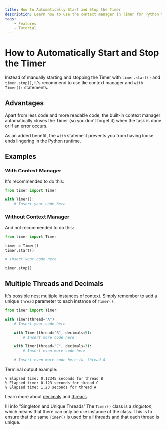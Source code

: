 ```yaml
---
title: How to Automatically Start and Stop the Timer
description: Learn how to use the context manager in Timer for Python to automatically start and stop the timer. Includes code examples for beginners and advanced users.
tags:
    - Features
    - Tutorial
---
```


# How to Automatically Start and Stop the Timer
Instead of manually starting and stopping the Timer with `timer.start()` and `timer.stop()`, it's recommend to use the context manager and `with Timer():` statements.

## Advantages
Apart from less code and more readable code, the built-in context manager automatically closes the Timer (so you don't forget it) when the task is done or if an error occurs.

As an added benefit, the `with` statement prevents you from having loose ends lingering in the Python runtime.

## Examples
### With Context Manager
It's recommended to do this:

```python linenums="1" hl_lines="3"
from timer import Timer

with Timer():
    # Insert your code here
```

### Without Context Manager
And not recommended to do this:

```python linenums="1" hl_lines="3-4 8"
from timer import Timer

timer = Timer()
timer.start()

# Insert your code here

timer.stop()
```

## Multiple Threads and Decimals
It's possible nest multiple instances of context. Simply remember to add a unique `thread` parameter to each instance of `Timer()`.

```python linenums="1" hl_lines="3 6 9"
from timer import Timer

with Timer(thread="A")
    # Insert your code here

    with Timer(thread="B", decimals=5):
        # Insert more code here

    with Timer(thread="C", decimals=3):
        # Insert even more code here

    # Insert even more code here for thread A
```

Terminal output example:

<pre><code>% Elapsed time: 0.12345 seconds for thread <span class="fg-green">B</span>
% Elapsed time: 0.123 seconds for thread <span class="fg-green">C</span>
% Elapsed time: 1.23 seconds for thread <span class="fg-green">A</span></code></pre>

Learn more about [decimals](decimals.md) and [threads](multiple-threads.md).

!!! info "Singleton and Unique Threads"
    The `Timer()` class is a _singleton_, which means that there can only be one instance of the class. This is to ensure that the same `Timer()` is used for all threads and that each thread is unique.
